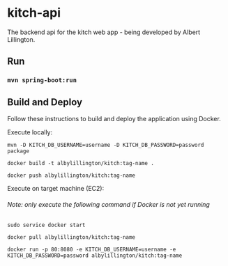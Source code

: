 # kitch-api

The backend api for the kitch web app - being developed by Albert Lillington.

## Run
### `mvn spring-boot:run`

## Build and Deploy

Follow these instructions to build and deploy the application using Docker.

Execute locally:

```
mvn -D KITCH_DB_USERNAME=username -D KITCH_DB_PASSWORD=password package

docker build -t albylillington/kitch:tag-name .

docker push albylillington/kitch:tag-name
```

Execute on target machine (EC2):

###### _Note: only execute the following command if Docker is not yet running_
```
sudo service docker start
```
```
docker pull albylillington/kitch:tag-name

docker run -p 80:8080 -e KITCH_DB_USERNAME=username -e KITCH_DB_PASSWORD=password albylillington/kitch:tag-name

```

